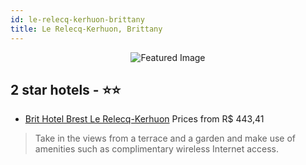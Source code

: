 ```yaml
---
id: le-relecq-kerhuon-brittany
title: Le Relecq-Kerhuon, Brittany
---
```


<center><img src="https://i.travelapi.com/hotels/2000000/1280000/1276700/1276605/3b54c0e3_z.jpg" alt="Featured Image" /></center>


##  2 star hotels - ⭐️⭐️

-    [Brit Hotel Brest Le Relecq-Kerhuon](https://us.hurb.com/hotels/le-relecq-kerhuon/brit-hotel-brest-le-relecq-kerhuon-JNP-JP067346?cmp=18055) Prices from R$ 443,41
   > Take in the views from a terrace and a garden and make use of amenities such as complimentary wireless Internet access.
